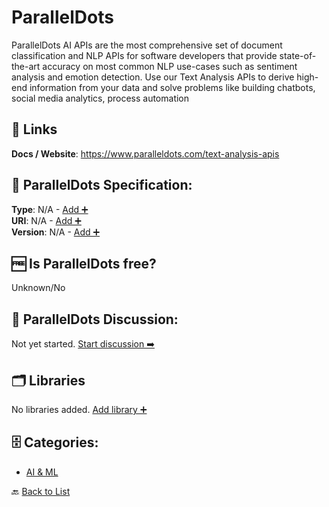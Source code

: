 # ParallelDots

ParallelDots AI APIs are the most comprehensive set of document classification and NLP APIs for software developers that provide state-of-the-art accuracy on most common NLP use-cases such as sentiment analysis and emotion detection. Use our Text Analysis APIs to derive high-end information from your data and solve problems like building chatbots, social media analytics, process automation

##  🔗 Links
**Docs / Website**: https://www.paralleldots.com/text-analysis-apis

## 🧬 ParallelDots Specification:
**Type**: N/A - [Add ➕](https://github.com/apis-list/apis-list/edit/main/apis/paralleldots/paralleldots.yaml)  
**URI**: N/A - [Add ➕](https://github.com/apis-list/apis-list/edit/main/apis/paralleldots/paralleldots.yaml)  
**Version**: N/A - [Add ➕](https://github.com/apis-list/apis-list/edit/main/apis/paralleldots/paralleldots.yaml)

## 🆓 Is ParallelDots free?
 Unknown/No 

## 💬 ParallelDots Discussion:
Not yet started. [Start discussion ➡️](https://github.com/apis-list/apis-list/discussions/new)

## 🗂️ Libraries

No libraries added. [Add library ➕](https://github.com/apis-list/apis-list/edit/main/apis/paralleldots/paralleldots.yaml)    


## 🗄️ Categories:
- [AI & ML](https://github.com/apis-list/apis-list#ai--ml-)

🔙  [Back to List](https://github.com/apis-list/apis-list)
